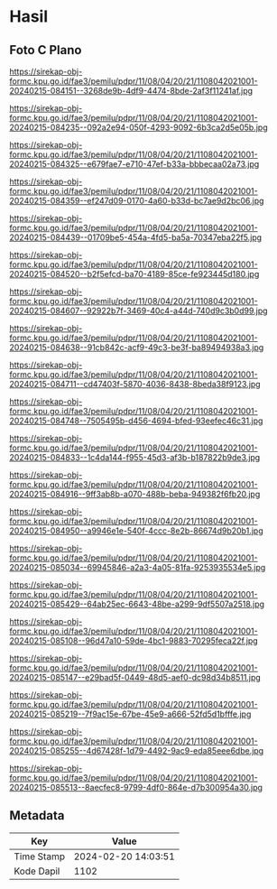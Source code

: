# Hasil

## Foto C Plano

https://sirekap-obj-formc.kpu.go.id/fae3/pemilu/pdpr/11/08/04/20/21/1108042021001-20240215-084151--3268de9b-4df9-4474-8bde-2af3f11241af.jpg

https://sirekap-obj-formc.kpu.go.id/fae3/pemilu/pdpr/11/08/04/20/21/1108042021001-20240215-084235--092a2e94-050f-4293-9092-6b3ca2d5e05b.jpg

https://sirekap-obj-formc.kpu.go.id/fae3/pemilu/pdpr/11/08/04/20/21/1108042021001-20240215-084325--e679fae7-e710-47ef-b33a-bbbecaa02a73.jpg

https://sirekap-obj-formc.kpu.go.id/fae3/pemilu/pdpr/11/08/04/20/21/1108042021001-20240215-084359--ef247d09-0170-4a60-b33d-bc7ae9d2bc06.jpg

https://sirekap-obj-formc.kpu.go.id/fae3/pemilu/pdpr/11/08/04/20/21/1108042021001-20240215-084439--01709be5-454a-4fd5-ba5a-70347eba22f5.jpg

https://sirekap-obj-formc.kpu.go.id/fae3/pemilu/pdpr/11/08/04/20/21/1108042021001-20240215-084520--b2f5efcd-ba70-4189-85ce-fe923445d180.jpg

https://sirekap-obj-formc.kpu.go.id/fae3/pemilu/pdpr/11/08/04/20/21/1108042021001-20240215-084607--92922b7f-3469-40c4-a44d-740d9c3b0d99.jpg

https://sirekap-obj-formc.kpu.go.id/fae3/pemilu/pdpr/11/08/04/20/21/1108042021001-20240215-084638--91cb842c-acf9-49c3-be3f-ba89494938a3.jpg

https://sirekap-obj-formc.kpu.go.id/fae3/pemilu/pdpr/11/08/04/20/21/1108042021001-20240215-084711--cd47403f-5870-4036-8438-8beda38f9123.jpg

https://sirekap-obj-formc.kpu.go.id/fae3/pemilu/pdpr/11/08/04/20/21/1108042021001-20240215-084748--7505495b-d456-4694-bfed-93eefec46c31.jpg

https://sirekap-obj-formc.kpu.go.id/fae3/pemilu/pdpr/11/08/04/20/21/1108042021001-20240215-084833--1c4da144-f955-45d3-af3b-b187822b9de3.jpg

https://sirekap-obj-formc.kpu.go.id/fae3/pemilu/pdpr/11/08/04/20/21/1108042021001-20240215-084916--9ff3ab8b-a070-488b-beba-949382f6fb20.jpg

https://sirekap-obj-formc.kpu.go.id/fae3/pemilu/pdpr/11/08/04/20/21/1108042021001-20240215-084950--a9946e1e-540f-4ccc-8e2b-86674d9b20b1.jpg

https://sirekap-obj-formc.kpu.go.id/fae3/pemilu/pdpr/11/08/04/20/21/1108042021001-20240215-085034--69945846-a2a3-4a05-81fa-9253935534e5.jpg

https://sirekap-obj-formc.kpu.go.id/fae3/pemilu/pdpr/11/08/04/20/21/1108042021001-20240215-085429--64ab25ec-6643-48be-a299-9df5507a2518.jpg

https://sirekap-obj-formc.kpu.go.id/fae3/pemilu/pdpr/11/08/04/20/21/1108042021001-20240215-085108--96d47a10-59de-4bc1-9883-70295feca22f.jpg

https://sirekap-obj-formc.kpu.go.id/fae3/pemilu/pdpr/11/08/04/20/21/1108042021001-20240215-085147--e29bad5f-0449-48d5-aef0-dc98d34b8511.jpg

https://sirekap-obj-formc.kpu.go.id/fae3/pemilu/pdpr/11/08/04/20/21/1108042021001-20240215-085219--7f9ac15e-67be-45e9-a666-52fd5d1bfffe.jpg

https://sirekap-obj-formc.kpu.go.id/fae3/pemilu/pdpr/11/08/04/20/21/1108042021001-20240215-085255--4d67428f-1d79-4492-9ac9-eda85eee6dbe.jpg

https://sirekap-obj-formc.kpu.go.id/fae3/pemilu/pdpr/11/08/04/20/21/1108042021001-20240215-085513--8aecfec8-9799-4df0-864e-d7b300954a30.jpg


## Metadata

| Key        | Value               |
| ---------- | ------------------- |
| Time Stamp | 2024-02-20 14:03:51 |
| Kode Dapil | 1102                |



